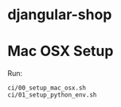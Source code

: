 # djangular-shop

# Mac OSX Setup

Run:
```
ci/00_setup_mac_osx.sh
ci/01_setup_python_env.sh
```





